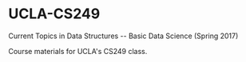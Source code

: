 # UCLA-CS249

Current Topics in Data Structures -- Basic Data Science (Spring 2017)

Course materials for UCLA's CS249 class.
